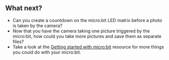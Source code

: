 ## What next?

- Can you create a countdown on the micro:bit LED matrix before a photo is taken by the camera?
- Now that you have the camera taking one picture triggered by the micro:bit, how could you take more pictures and save them as separate files?
- Take a look at the [Getting started with micro:bit](https://projects.raspberrypi.org/en/projects/getting-started-with-microbit) resource for more things you could do with your micro:bit. 

